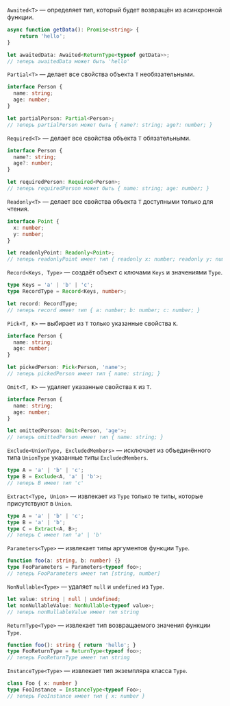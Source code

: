 
`Awaited<T>` — определяет тип, который будет возвращён из асинхронной функции.

```ts
async function getData(): Promise<string> {
    return 'hello';
}

let awaitedData: Awaited<ReturnType<typeof getData>>;
// теперь awaitedData может быть 'hello'
```

`Partial<T>` — делает все свойства объекта `T` необязательными.

```ts
interface Person {
  name: string;
  age: number;
}

let partialPerson: Partial<Person>;
// теперь partialPerson может быть { name?: string; age?: number; }
```

`Required<T>` — делает все свойства объекта `T` обязательными.

```ts
interface Person {
  name?: string;
  age?: number;
}

let requiredPerson: Required<Person>;
// теперь requiredPerson может быть { name: string; age: number; }
```

`Readonly<T>` — делает все свойства объекта `T` доступными только для чтения.

```ts
interface Point {
  x: number;
  y: number;
}

let readonlyPoint: Readonly<Point>;
// теперь readonlyPoint имеет тип { readonly x: number; readonly y: number; }
```

`Record<Keys, Type>` — создаёт объект с ключами `Keys` и значениями `Type`.

```ts
type Keys = 'a' | 'b' | 'c';
type RecordType = Record<Keys, number>;

let record: RecordType;
// теперь record имеет тип { a: number; b: number; c: number; }
```

`Pick<T, K>` — выбирает из `T` только указанные свойства `K`.

```ts
interface Person {
  name: string;
  age: number;
}

let pickedPerson: Pick<Person, 'name'>;
// теперь pickedPerson имеет тип { name: string; }
```

`Omit<T, K>` — удаляет указанные свойства `K` из `T`.

```ts
interface Person {
  name: string;
  age: number;
}

let omittedPerson: Omit<Person, 'age'>;
// теперь omittedPerson имеет тип { name: string; }
```

`Exclude<UnionType, ExcludedMembers>` — исключает из объединённого типа `UnionType` указанные типы `ExcludedMembers`.

```ts
type A = 'a' | 'b' | 'c';
type B = Exclude<A, 'a' | 'b'>;
// теперь B имеет тип 'c'
```

`Extract<Type, Union>` — извлекает из `Type` только те типы, которые присутствуют в `Union`.

```ts
type A = 'a' | 'b' | 'c';
type B = 'a' | 'b';
type C = Extract<A, B>;
// теперь C имеет тип 'a' | 'b'
```

`Parameters<Type>` — извлекает типы аргументов функции `Type`.

```ts
function foo(a: string, b: number) {}
type FooParameters = Parameters<typeof foo>;
// теперь FooParameters имеет тип [string, number]
```

`NonNullable<Type>` — удаляет `null` и `undefined` из `Type`.

```ts
let value: string | null | undefined;
let nonNullableValue: NonNullable<typeof value>;
// теперь nonNullableValue имеет тип string
```

`ReturnType<Type>` — извлекает тип возвращаемого значения функции `Type`.

```ts
function foo(): string { return 'hello'; }
type FooReturnType = ReturnType<typeof foo>;
// теперь FooReturnType имеет тип string
```

`InstanceType<Type>` — извлекает тип экземпляра класса `Type`.

```ts
class Foo { x: number }
type FooInstance = InstanceType<typeof Foo>;
// теперь FooInstance имеет тип { x: number }
```